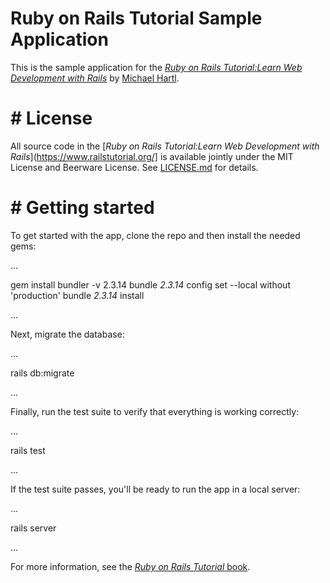 # Ruby on Rails Tutorial Sample Application

This is the sample application for the
[*Ruby on Rails Tutorial:Learn Web Development with Rails*](https://www.railstutorial.org/) by [Michael Hartl](https://www.michaelhartl.com/).


# # License


All source code in the
[*Ruby on Rails Tutorial:Learn Web Development with Rails*](https://www.railstutorial.org/] is available jointly under the MIT License and Beerware License.
See
[LICENSE.md](LICENSE.md) for details.


# # Getting started


To get started with the app, clone the repo and then install the needed gems:

...

gem install bundler -v 2.3.14
bundle _2.3.14_ config set --local without 'production'
bundle _2.3.14_ install

...

Next, migrate the database:

...

rails db:migrate

...

Finally, run the test suite to verify that everything is working correctly:

...

rails test

...

If the test suite passes, you'll be ready to run the app in a local server:

...

rails server

...



For more information, see the
[*Ruby on Rails Tutorial* book](https://www.railstutorial.org/book).